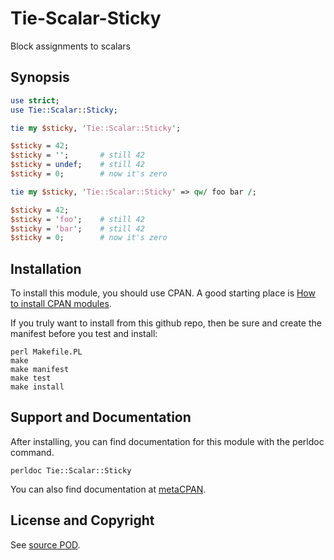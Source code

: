 Tie-Scalar-Sticky
=================
Block assignments to scalars

Synopsis
--------
```perl
use strict;
use Tie::Scalar::Sticky;

tie my $sticky, 'Tie::Scalar::Sticky';

$sticky = 42;
$sticky = '';       # still 42
$sticky = undef;    # still 42
$sticky = 0;        # now it's zero

tie my $sticky, 'Tie::Scalar::Sticky' => qw/ foo bar /;

$sticky = 42;
$sticky = 'foo';    # still 42
$sticky = 'bar';    # still 42
$sticky = 0;        # now it's zero
```

Installation
------------
To install this module, you should use CPAN. A good starting
place is [How to install CPAN modules](http://www.cpan.org/modules/INSTALL.html).

If you truly want to install from this github repo, then
be sure and create the manifest before you test and install:
```
perl Makefile.PL
make
make manifest
make test
make install
```

Support and Documentation
-------------------------
After installing, you can find documentation for this module with the
perldoc command.
```
perldoc Tie::Scalar::Sticky
```
You can also find documentation at [metaCPAN](https://metacpan.org/pod/Tie::Scalar::Sticky).

License and Copyright
---------------------
See [source POD](/lib/Tie/Scalar/Sticky.pm).
